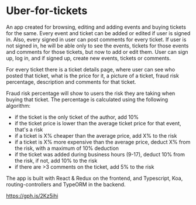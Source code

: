# Uber-for-tickets

An app created for browsing, editing and adding events and buying tickets for the same. Every event and ticket can be added or edited if user is signed in. Also, every signed in user can post comments for every ticket. If user is not signed in, he will be able only to see the events, tickets for those events and comments for those tickets, but now to add or edit them. 
User can sign up, log in, and if signed up, create new events, tickets or comments.

For every ticket there is a ticket details page, where user can see who posted that ticket, what is the price for it, a picture of a ticket, fraud risk percentage, description and comments for that ticket. 

Fraud risk percentage will show to users the risk they are taking when buying that ticket. The percentage is calculated using the following algorithm:
  - if the ticket is the only ticket of the author, add 10%
  - if the ticket price is lower than the average ticket price for that event, that's a risk
  - if a ticket is X% cheaper than the average price, add X% to the risk
  - if a ticket is X% more expensive than the average price, deduct X% from the risk, with a maximum of 10% deduction
  - if the ticket was added during business hours (9-17), deduct 10% from the risk, if not, add 10% to the risk
  - if there are >3 comments on the ticket, add 5% to the risk

The app is built with React & Redux on the frontend, and Typescript, Koa, routing-controllers and TypeORM in the backend.

https://gph.is/2Kz5ihi
